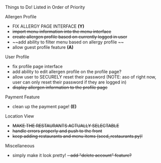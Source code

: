 Things to Do! Listed in Order of Priority

Allergen Profile

- FIX ALLERGY PAGE INTERFACE **(Y)**
- ~~import menu information into the menu interface~~
- ~~create allergen profile based on currently logged in user~~
- ~~add ability to filter menu based on allergy profile ~~
- allow guest profile feature **(A)**

User Profile

- fix profile page interface
- add ability to edit allergen profile on the profile page?
- allow user to SECURELY reset their password (NOTE: aso of right now, user can only reset their password if they are logged in)
- ~~display allergen information to the profile page~~

Payment Feature

- clean up the payment page! **(E)**

Location View

- ~~MAKE THE RESTAURANTS ACTUALLY SELECTABLE~~
- ~~handle errors properly and push to the front~~
- ~~keep adding restaurants and menu items (seed_restaurants.py)!~~

Miscellaneous

- simply make it look pretty!
  ~~- add "delete account" feature?~~
